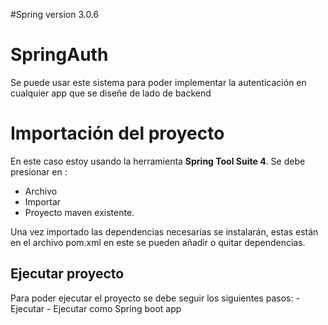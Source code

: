 #Spring version 3.0.6
# SpringAuth

Se puede usar este sistema para poder implementar la autenticación en cualquier app que se diseñe de lado de backend


# Importación del proyecto

En este caso estoy usando la herramienta **Spring Tool Suite 4**.
Se debe presionar en :
 - Archivo 
 - Importar
 - Proyecto maven existente.

Una vez importado las dependencias necesarias se instalarán, estas están en el archivo pom.xml en este se pueden añadir o quitar dependencias.

## Ejecutar proyecto

Para poder ejecutar el proyecto se debe seguir los siguientes pasos:
    - Ejecutar
    - Ejecutar como
    Spring boot app